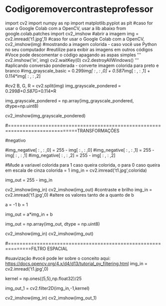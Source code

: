 # Codigoremovercontrasteprofessor
import cv2
import numpy as np
import matplotlib.pyplot as plt
#caso for usar o Google Colab com a OpenCV, usar a lib abaixo
from google.colab.patches import cv2_imshow
#abrir a imagem
img = cv2.imread('t1.jpg',1)
#caso for usar o Google Colab com a OpenCV,
cv2_imshow(img)
#mostrando a imagem colorida - caso você use Python no seu computador
#reutilize para exibir as imagens em outros códigos
#Voce pode descomentar o código apagando as aspas simples
'''
cv2.imshow('in', img)
cv2.waitKey(0)
cv2.destroyAllWindows()
'''
#aplicando conversão ponderada - converte imagem colorida para preto e branco
#img_grayscale_basic = 0.299*img[ : , : ,0] + 0.587*img[ : , : ,1] + 0.114*img[ : , : ,2]

#cv2
B, G, R = cv2.split(img)
img_grayscale_pondered = 0.299*B+0.587*G+0.114*R

img_grayscale_pondered = np.array(img_grayscale_pondered, dtype=np.uint8)

cv2_imshow(img_grayscale_pondered)

#==============================================================================TRANSFORMAÇÕES

#negativo

#img_negative[ : , : ,0] = 255 - img[ : , : ,0]
#img_negative[ : , : ,1] = 255 - img[ : , : ,1]
#img_negative[ : , : ,2] = 255 - img[ : , : ,2]

#Mude a variavel colorida para 1 caso queira colorida, o para 0 caso queira em escala de cinza
colorida = 1
img_in = cv2.imread('t1.jpg',colorida)

img_out = 255 - img_in

cv2_imshow(img_in)
cv2_imshow(img_out)
#contraste e brilho
img_in = cv2.imread('t1.jpg',0)
#altere os valores tanto de a quanto de b

a = -1 
b = 1

img_out = a*img_in + b

img_out = np.array(img_out, dtype = np.uint8)

cv2_imshow(img_in)
cv2_imshow(img_out)

#==============================================================FILTRO ESPACIAL

#suavização
#você pode ler sobre o conceito aqui: https://docs.opencv.org/4.x/d4/d13/tutorial_py_filtering.html
img_in = cv2.imread('t1.jpg',0)

kernel = np.ones((5,5),np.float32)/25

img_out_1 = cv2.filter2D(img_in,-1,kernel)


cv2_imshow(img_in)
cv2_imshow(img_out_1)

